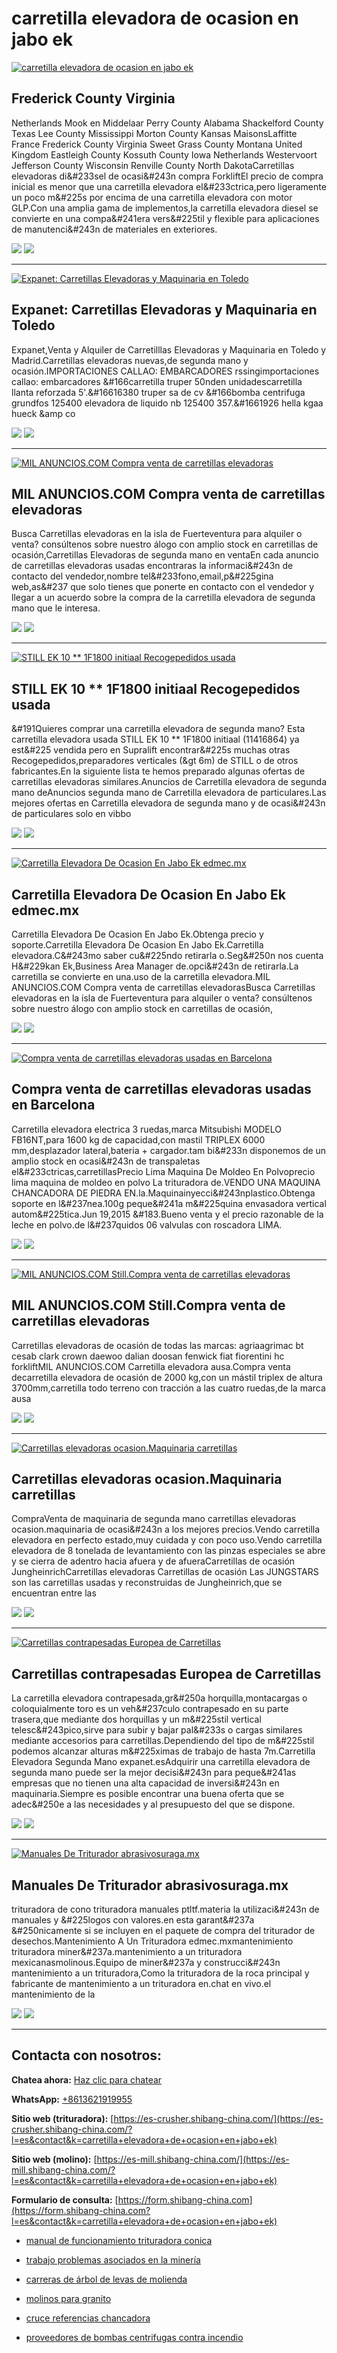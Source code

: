 # carretilla elevadora de ocasion en jabo ek

<a href="https://swt.shibang-china.com/?l=es&img&k=carretilla+elevadora+de+ocasion+en+jabo+ek" target="_blank">![carretilla elevadora de ocasion en jabo ek](http://static.shibang-china.com/all-800x300/748.jpg)</a>

## Frederick County Virginia
Netherlands Mook en Middelaar Perry County Alabama Shackelford County Texas Lee County Mississippi Morton County Kansas MaisonsLaffitte France Frederick County Virginia Sweet Grass County Montana United Kingdom Eastleigh County Kossuth County Iowa Netherlands Westervoort Jefferson County Wisconsin Renville County North DakotaCarretillas elevadoras di&#233sel de ocasi&#243n compra ForkliftEl precio de compra inicial es menor que una carretilla elevadora el&#233ctrica,pero ligeramente un poco m&#225s por encima de una carretilla elevadora con motor GLP.Con una amplia gama de implementos,la carretilla elevadora diesel se convierte en una compa&#241era vers&#225til y flexible para aplicaciones de manutenci&#243n de materiales en exteriores.


<a href="https://whatsapp.shibangsoft.com/WhatsApp.php" target="_blank" title="WhatsApp">![](http://static.shibang-china.com/icon/whatsapp.png)</a> <a href="https://swt.shibang-china.com/?l=es&icon&k=carretilla+elevadora+de+ocasion+en+jabo+ek" target="_blank">![](http://static.shibang-china.com/icon/chat-es.png)</a>

---

<a href="https://swt.shibang-china.com/?l=es&img&k=carretilla+elevadora+de+ocasion+en+jabo+ek" target="_blank">![Expanet: Carretillas Elevadoras y Maquinaria en Toledo](http://static.shibang-china.com/all-800x300/1153.jpg)</a>

## Expanet: Carretillas Elevadoras y Maquinaria en Toledo
Expanet,Venta y Alquiler de Carretilllas Elevadoras y Maquinaria en Toledo y Madrid.Carretillas elevadoras nuevas,de segunda mano y ocasión.IMPORTACIONES CALLAO: EMBARCADORES rssingimportaciones callao: embarcadores &#166carretilla truper 50nden unidadescarretilla llanta reforzada 5'.&#16616380 truper sa de cv &#166bomba centrifuga grundfos 125400 elevadora de liquido nb 125400 357.&#1661926 hella kgaa hueck &amp co


<a href="https://whatsapp.shibangsoft.com/WhatsApp.php" target="_blank" title="WhatsApp">![](http://static.shibang-china.com/icon/whatsapp.png)</a> <a href="https://swt.shibang-china.com/?l=es&icon&k=carretilla+elevadora+de+ocasion+en+jabo+ek" target="_blank">![](http://static.shibang-china.com/icon/chat-es.png)</a>

---

<a href="https://swt.shibang-china.com/?l=es&img&k=carretilla+elevadora+de+ocasion+en+jabo+ek" target="_blank">![MIL ANUNCIOS.COM Compra venta de carretillas elevadoras](http://static.shibang-china.com/all-800x300/192.jpg)</a>

## MIL ANUNCIOS.COM Compra venta de carretillas elevadoras
Busca Carretillas elevadoras en la isla de Fuerteventura para alquiler o venta? consúltenos sobre nuestro álogo con amplio stock en carretillas de ocasión,Carretillas Elevadoras de segunda mano en ventaEn cada anuncio de carretillas elevadoras usadas encontraras la informaci&#243n de contacto del vendedor,nombre tel&#233fono,email,p&#225gina web,as&#237 que solo tienes que ponerte en contacto con el vendedor y llegar a un acuerdo sobre la compra de la carretilla elevadora de segunda mano que le interesa.


<a href="https://whatsapp.shibangsoft.com/WhatsApp.php" target="_blank" title="WhatsApp">![](http://static.shibang-china.com/icon/whatsapp.png)</a> <a href="https://swt.shibang-china.com/?l=es&icon&k=carretilla+elevadora+de+ocasion+en+jabo+ek" target="_blank">![](http://static.shibang-china.com/icon/chat-es.png)</a>

---

<a href="https://swt.shibang-china.com/?l=es&img&k=carretilla+elevadora+de+ocasion+en+jabo+ek" target="_blank">![STILL EK 10 ** 1F1800 initiaal Recogepedidos usada](http://static.shibang-china.com/all-800x300/227.jpg)</a>

## STILL EK 10 ** 1F1800 initiaal Recogepedidos usada
&#191Quieres comprar una carretilla elevadora de segunda mano? Esta carretilla elevadora usada STILL EK 10 ** 1F1800 initiaal (11416864) ya est&#225 vendida pero en Supralift encontrar&#225s muchas otras Recogepedidos,preparadores verticales (&gt 6m) de STILL o de otros fabricantes.En la siguiente lista te hemos preparado algunas ofertas de carretillas elevadoras similares.Anuncios de Carretilla elevadora de segunda mano deAnuncios segunda mano de Carretilla elevadora de particulares.Las mejores ofertas en Carretilla elevadora de segunda mano y de ocasi&#243n de particulares solo en vibbo


<a href="https://whatsapp.shibangsoft.com/WhatsApp.php" target="_blank" title="WhatsApp">![](http://static.shibang-china.com/icon/whatsapp.png)</a> <a href="https://swt.shibang-china.com/?l=es&icon&k=carretilla+elevadora+de+ocasion+en+jabo+ek" target="_blank">![](http://static.shibang-china.com/icon/chat-es.png)</a>

---

<a href="https://swt.shibang-china.com/?l=es&img&k=carretilla+elevadora+de+ocasion+en+jabo+ek" target="_blank">![Carretilla Elevadora De Ocasion En Jabo Ek edmec.mx](http://static.shibang-china.com/all-800x300/676.jpg)</a>

## Carretilla Elevadora De Ocasion En Jabo Ek edmec.mx
Carretilla Elevadora De Ocasion En Jabo Ek.Obtenga precio y soporte.Carretilla Elevadora De Ocasion En Jabo Ek.Carretilla elevadora.C&#243mo saber cu&#225ndo retirarla o.Seg&#250n nos cuenta H&#229kan Ek,Business Area Manager de.opci&#243n de retirarla.La carretilla se convierte en una.uso de la carretilla elevadora.MIL ANUNCIOS.COM Compra venta de carretillas elevadorasBusca Carretillas elevadoras en la isla de Fuerteventura para alquiler o venta? consúltenos sobre nuestro álogo con amplio stock en carretillas de ocasión,


<a href="https://whatsapp.shibangsoft.com/WhatsApp.php" target="_blank" title="WhatsApp">![](http://static.shibang-china.com/icon/whatsapp.png)</a> <a href="https://swt.shibang-china.com/?l=es&icon&k=carretilla+elevadora+de+ocasion+en+jabo+ek" target="_blank">![](http://static.shibang-china.com/icon/chat-es.png)</a>

---

<a href="https://swt.shibang-china.com/?l=es&img&k=carretilla+elevadora+de+ocasion+en+jabo+ek" target="_blank">![Compra venta de carretillas elevadoras usadas en Barcelona](http://static.shibang-china.com/all-800x300/1389.jpg)</a>

## Compra venta de carretillas elevadoras usadas en Barcelona
Carretilla elevadora electrica 3 ruedas,marca Mitsubishi MODELO FB16NT,para 1600 kg de capacidad,con mastil TRIPLEX 6000 mm,desplazador lateral,bateria + cargador.tam bi&#233n disponemos de un amplio stock en ocasi&#243n de transpaletas el&#233ctricas,carretillasPrecio Lima Maquina De Moldeo En Polvoprecio lima maquina de moldeo en polvo La trituradora de.VENDO UNA MAQUINA CHANCADORA DE PIEDRA EN.la.Maquinainyecci&#243nplastico.Obtenga soporte en l&#237nea.100g peque&#241a m&#225quina envasadora vertical autom&#225tica.Jun 19,2015 &#183.Bueno venta y el precio razonable de la leche en polvo.de l&#237quidos 06 valvulas con roscadora LIMA.


<a href="https://whatsapp.shibangsoft.com/WhatsApp.php" target="_blank" title="WhatsApp">![](http://static.shibang-china.com/icon/whatsapp.png)</a> <a href="https://swt.shibang-china.com/?l=es&icon&k=carretilla+elevadora+de+ocasion+en+jabo+ek" target="_blank">![](http://static.shibang-china.com/icon/chat-es.png)</a>

---

<a href="https://swt.shibang-china.com/?l=es&img&k=carretilla+elevadora+de+ocasion+en+jabo+ek" target="_blank">![MIL ANUNCIOS.COM Still.Compra venta de carretillas elevadoras](http://static.shibang-china.com/all-800x300/1129.jpg)</a>

## MIL ANUNCIOS.COM Still.Compra venta de carretillas elevadoras
Carretillas elevadoras de ocasión de todas las marcas: agriaagrimac bt cesab clark crown daewoo dalian doosan fenwick fiat fiorentini hc forkliftMIL ANUNCIOS.COM Carretilla elevadora ausa.Compra venta decarretilla elevadora de ocasión de 2000 kg,con un mástil triplex de altura 3700mm,carretilla todo terreno con tracción a las cuatro ruedas,de la marca ausa


<a href="https://whatsapp.shibangsoft.com/WhatsApp.php" target="_blank" title="WhatsApp">![](http://static.shibang-china.com/icon/whatsapp.png)</a> <a href="https://swt.shibang-china.com/?l=es&icon&k=carretilla+elevadora+de+ocasion+en+jabo+ek" target="_blank">![](http://static.shibang-china.com/icon/chat-es.png)</a>

---

<a href="https://swt.shibang-china.com/?l=es&img&k=carretilla+elevadora+de+ocasion+en+jabo+ek" target="_blank">![Carretillas elevadoras ocasion.Maquinaria carretillas](http://static.shibang-china.com/all-800x300/1474.jpg)</a>

## Carretillas elevadoras ocasion.Maquinaria carretillas
CompraVenta de maquinaria de segunda mano carretillas elevadoras ocasion.maquinaria de ocasi&#243n a los mejores precios.Vendo carretilla elevadora en perfecto estado,muy cuidada y con poco uso.Vendo carretilla elevadora de 8 tonelada de levantamiento con las pinzas especiales se abre y se cierra de adentro hacia afuera y de afueraCarretillas de ocasión JungheinrichCarretillas elevadoras Carretillas de ocasión Las JUNGSTARS son las carretillas usadas y reconstruidas de Jungheinrich,que se encuentran entre las


<a href="https://whatsapp.shibangsoft.com/WhatsApp.php" target="_blank" title="WhatsApp">![](http://static.shibang-china.com/icon/whatsapp.png)</a> <a href="https://swt.shibang-china.com/?l=es&icon&k=carretilla+elevadora+de+ocasion+en+jabo+ek" target="_blank">![](http://static.shibang-china.com/icon/chat-es.png)</a>

---

<a href="https://swt.shibang-china.com/?l=es&img&k=carretilla+elevadora+de+ocasion+en+jabo+ek" target="_blank">![Carretillas contrapesadas Europea de Carretillas](http://static.shibang-china.com/all-800x300/1267.jpg)</a>

## Carretillas contrapesadas Europea de Carretillas
La carretilla elevadora contrapesada,gr&#250a horquilla,montacargas o coloquialmente toro es un veh&#237culo contrapesado en su parte trasera,que mediante dos horquillas y un m&#225stil vertical telesc&#243pico,sirve para subir y bajar pal&#233s o cargas similares mediante accesorios para carretillas.Dependiendo del tipo de m&#225stil podemos alcanzar alturas m&#225ximas de trabajo de hasta 7m.Carretilla Elevadora Segunda Mano expanet.esAdquirir una carretilla elevadora de segunda mano puede ser la mejor decisi&#243n para peque&#241as empresas que no tienen una alta capacidad de inversi&#243n en maquinaria.Siempre es posible encontrar una buena oferta que se adec&#250e a las necesidades y al presupuesto del que se dispone.


<a href="https://whatsapp.shibangsoft.com/WhatsApp.php" target="_blank" title="WhatsApp">![](http://static.shibang-china.com/icon/whatsapp.png)</a> <a href="https://swt.shibang-china.com/?l=es&icon&k=carretilla+elevadora+de+ocasion+en+jabo+ek" target="_blank">![](http://static.shibang-china.com/icon/chat-es.png)</a>

---

<a href="https://swt.shibang-china.com/?l=es&img&k=carretilla+elevadora+de+ocasion+en+jabo+ek" target="_blank">![Manuales De Triturador abrasivosuraga.mx](http://static.shibang-china.com/all-800x300/1309.jpg)</a>

## Manuales De Triturador abrasivosuraga.mx
trituradora de cono trituradora manuales ptltf.materia la utilizaci&#243n de manuales y &#225logos con valores.en esta garant&#237a &#250nicamente si se incluyen en el paquete de compra del triturador de desechos.Mantenimiento A Un Trituradora edmec.mxmantenimiento trituradora miner&#237a.mantenimiento a un trituradora mexicanasmolinous.Equipo de miner&#237a y construcci&#243n mantenimiento a un trituradora,Como la trituradora de la roca principal y fabricante de mantenimiento a un trituradora en.chat en vivo.el mantenimiento de la


<a href="https://whatsapp.shibangsoft.com/WhatsApp.php" target="_blank" title="WhatsApp">![](http://static.shibang-china.com/icon/whatsapp.png)</a> <a href="https://swt.shibang-china.com/?l=es&icon&k=carretilla+elevadora+de+ocasion+en+jabo+ek" target="_blank">![](http://static.shibang-china.com/icon/chat-es.png)</a>

---
## Contacta con nosotros:

**Chatea ahora:** [Haz clic para chatear](https://swt.shibang-china.com?l=es&contact&k=carretilla+elevadora+de+ocasion+en+jabo+ek)

**WhatsApp:**  [+8613621919955](https://whatsapp.shibangsoft.com/WhatsApp.php)

**Sitio web (trituradora):** [https://es-crusher.shibang-china.com/](https://es-crusher.shibang-china.com/?l=es&contact&k=carretilla+elevadora+de+ocasion+en+jabo+ek)

**Sitio web (molino):** [https://es-mill.shibang-china.com/](https://es-mill.shibang-china.com/?l=es&contact&k=carretilla+elevadora+de+ocasion+en+jabo+ek)

**Formulario de consulta:** [https://form.shibang-china.com](https://form.shibang-china.com?l=es&contact&k=carretilla+elevadora+de+ocasion+en+jabo+ek)

* [manual de funcionamiento trituradora conica](../53/manual%20de%20funcionamiento%20trituradora%20conica.md)

* [trabajo problemas asociados en la minería](../58/trabajo%20problemas%20asociados%20en%20la%20miner%C3%ADa.md)

* [carreras de árbol de levas de molienda](../61/carreras%20de%20%C3%A1rbol%20de%20levas%20de%20molienda.md)

* [molinos para granito](../54/molinos%20para%20granito.md)

* [cruce referencias chancadora](../62/cruce%20referencias%20chancadora.md)

* [proveedores de bombas centrifugas contra incendio](../63/proveedores%20de%20bombas%20centrifugas%20contra%20incendio.md)